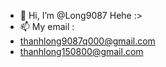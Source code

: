 - 👋 Hi, I’m @Long9087 Hehe :>
- 📫 My email :
- thanhlong9087q000@gmail.com
- thanhlong150800@gmail.com

<!---
Long9087/Long9087 is a ✨ special ✨ repository because its `README.md` (this file) appears on your GitHub profile.
You can click the Preview link to take a look at your changes.
--->
